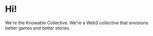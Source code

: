 # Hi!
We're the Knowable Collective. We're a Web3 collective that envisions better games and better stories.
